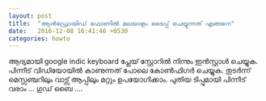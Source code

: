 ```yaml
---
layout: post
title:  "ആൻഡ്രോയിഡ് ഫോണിൽ മലയാളം ടൈപ്പ് ചെയ്യുന്നത് എങ്ങനെ"
date:   2016-12-08 16:41:46 +0530
categories: howto
---
```

<div class="youtube-player" data-id="0JUWKcZCfTM"></div>

ആദ്യമായി google indic keyboard പ്ലേയ് സ്റ്റോറിൽ നിന്നും ഇൻസ്റ്റാൾ ചെയ്യുക.
പിന്നീട് വിഡിയോയിൽ കാണുന്നത് പോലെ കോൺഫിഗർ ചെയ്യുക.
തുടർന്ന് മെസ്സഞ്ചറിലും വാട്സ് ആപ്പിലും മറ്റും ഉപയോഗിക്കാം.
പുതിയ ടിപ്പുമായി പിന്നീട് വരാം ... ഗുഡ് ബൈ ....
